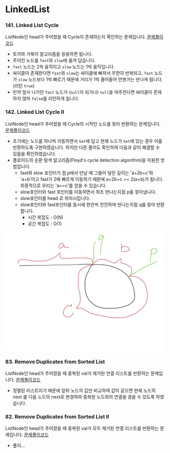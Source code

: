 # LinkedList

### 141. Linked List Cycle
ListNode인 head가 주어졌을 때 Cycle이 존재하는지 확인하는 문제입니다. 
[문제풀이코드](https://github.com/hanbee1005/AlgorithmStudy/blob/master/Leetcode/202301/LinkedListCycle_141.java)
- 토끼와 거북이 알고리즘을 응용하면 됩니다.
- 주어진 노드를 `fast`와 `slow`에 옮겨 담습니다.
- `fast` 노드는 2씩 움직이고 `slow` 노드는 1씩 움직입니다.
- 싸이클이 존재한다면 `fast`와 `slow`는 싸이클에 빠져서 무한히 반복되고, `fast` 노드가 `slow` 노드보다 1씩 빠르기 때문에 거리가 1씩 줄어들어 언젠가는 만나게 됩니다. (리턴 `true`)
- 만약 앞서 나가던 `fast` 노드가 (`null`이 되거나) `null`을 마주친다면 싸이클이 존재하지 않아 `false`를 리턴하게 됩니다.

### 142. Linked List Cycle II
ListNode인 head가 주어졌을 때 Cycle의 시작인 노드를 찾아 반환하는 문제입니다.
[문제풀이코드](https://github.com/hanbee1005/AlgorithmStudy/blob/master/Leetcode/202301/LinkedListCycleII_142.java)
- 초기에는 노드를 하나씩 이동하면서 `Set`에 담고 현재 노드가 `Set`에 있는 경우 이를 반환하도록 구현하였습니다. 하지만 다른 풀이도 확인하여 다음과 같이 해결할 수 있음을 확인하였습니다.
- 플로이드의 순환 탐색 알고리즘(Floyd's cycle detection algorithm)을 이용한 방법입니다.
	+ fast와 slow 포인터가 점 p에서 만날 때 그들이 달린 길이는 'a+2b+c'와 'a+b'이고 fast가 2배 빠르게 이동하기 때문에 a+2b+c == 2(a+b)가 됩니다. 최종적으로 우리는 'a==c'를 얻을 수 있습니다.
	+ slow포인터와 fast 포인터를 이동하면서 최초 만나는지점 p를 찾아냅니다.
	+ slow포인터를 head 로 위치시킵니다.
	+ slow포인터와 fast포인터를 동시에 한칸씩 전진하며 만나는지점 q를 찾아 반환합니다.
		- 시간 복잡도 : O(N)
		- 공간 복잡도 : O(1)
<img src="../images/202301_linked_list_cycle_ii_01.jpg" alt="linked_list_cycle_ii" width="500"/>

### 83. Remove Duplicates from Sorted List
ListNode인 head가 주어졌을 때 중복된 val가 제거된 연결 리스트를 반환하는 문제입니다. 
[문제풀이코드](https://github.com/hanbee1005/AlgorithmStudy/blob/master/Leetcode/202301/RemoveDuplicatesFromSortedList_83.java)
- 정렬된 리스트이기 때문에 앞뒤 노드의 값만 비교하여 값이 같으면 현재 노드의 next 를 다음 노드의 next로 변경하여 중복된 노드와의 연결을 끊을 수 있도록 하였습니다.

### 82. Remove Duplicates from Sorted List II
ListNode인 head가 주어졌을 때 중복된 val가 모두 제거된 연결 리스트를 반환하는 문제입니다. 
[문제풀이코드](https://github.com/hanbee1005/AlgorithmStudy/blob/master/Leetcode/202301/RemoveDuplicatesFromSortedListII_82.java)
- 풀이...

